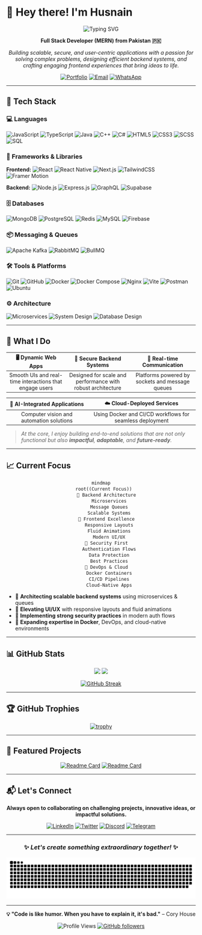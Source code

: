 # 👋 Hey there! I'm Husnain

<div align="center">

![Typing SVG](https://readme-typing-svg.herokuapp.com?font=Fira+Code&size=30&pause=1000&color=6366F1&center=true&vCenter=true&width=600&lines=Full+Stack+Developer;MERN+Stack+Specialist;From+Pakistan+🇵🇰;Building+Scalable+Solutions)

**Full Stack Developer (MERN) from Pakistan 🇵🇰**

*Building scalable, secure, and user-centric applications with a passion for solving complex problems, designing efficient backend systems, and crafting engaging frontend experiences that bring ideas to life.*

[![Portfolio](https://img.shields.io/badge/Portfolio-Coming_Soon-blue?style=for-the-badge&logo=safari&logoColor=white)](https://github.com/husnainiqbal)
[![Email](https://img.shields.io/badge/Email-husnainiqbal577@gmail.com-red?style=for-the-badge&logo=gmail&logoColor=white)](mailto:husnainiqbal577@gmail.com)
[![WhatsApp](https://img.shields.io/badge/WhatsApp-+923424136198-25D366?style=for-the-badge&logo=whatsapp&logoColor=white)](https://wa.me/923424136198)

</div>

---

## 🔧 Tech Stack

### 💻 Languages
![JavaScript](https://img.shields.io/badge/JavaScript-F7DF1E?style=for-the-badge&logo=javascript&logoColor=black)
![TypeScript](https://img.shields.io/badge/TypeScript-007ACC?style=for-the-badge&logo=typescript&logoColor=white)
![Java](https://img.shields.io/badge/Java-ED8B00?style=for-the-badge&logo=openjdk&logoColor=white)
![C++](https://img.shields.io/badge/C++-00599C?style=for-the-badge&logo=c%2B%2B&logoColor=white)
![C#](https://img.shields.io/badge/C%23-239120?style=for-the-badge&logo=c-sharp&logoColor=white)
![HTML5](https://img.shields.io/badge/HTML5-E34F26?style=for-the-badge&logo=html5&logoColor=white)
![CSS3](https://img.shields.io/badge/CSS3-1572B6?style=for-the-badge&logo=css3&logoColor=white)
![SCSS](https://img.shields.io/badge/SCSS-CC6699?style=for-the-badge&logo=sass&logoColor=white)
![SQL](https://img.shields.io/badge/SQL-316192?style=for-the-badge&logo=postgresql&logoColor=white)

### 🧰 Frameworks & Libraries

**Frontend:**
![React](https://img.shields.io/badge/React-20232A?style=for-the-badge&logo=react&logoColor=61DAFB)
![React Native](https://img.shields.io/badge/React_Native-20232A?style=for-the-badge&logo=react&logoColor=61DAFB)
![Next.js](https://img.shields.io/badge/Next.js-000000?style=for-the-badge&logo=next.js&logoColor=white)
![TailwindCSS](https://img.shields.io/badge/Tailwind_CSS-38B2AC?style=for-the-badge&logo=tailwind-css&logoColor=white)
![Framer Motion](https://img.shields.io/badge/Framer_Motion-0055FF?style=for-the-badge&logo=framer&logoColor=white)

**Backend:**
![Node.js](https://img.shields.io/badge/Node.js-43853D?style=for-the-badge&logo=node.js&logoColor=white)
![Express.js](https://img.shields.io/badge/Express.js-404D59?style=for-the-badge&logo=express&logoColor=white)
![GraphQL](https://img.shields.io/badge/GraphQL-E10098?style=for-the-badge&logo=graphql&logoColor=white)
![Supabase](https://img.shields.io/badge/Supabase-3ECF8E?style=for-the-badge&logo=supabase&logoColor=white)

### 🗄️ Databases
![MongoDB](https://img.shields.io/badge/MongoDB-4EA94B?style=for-the-badge&logo=mongodb&logoColor=white)
![PostgreSQL](https://img.shields.io/badge/PostgreSQL-316192?style=for-the-badge&logo=postgresql&logoColor=white)
![Redis](https://img.shields.io/badge/Redis-DC382D?style=for-the-badge&logo=redis&logoColor=white)
![MySQL](https://img.shields.io/badge/MySQL-00000F?style=for-the-badge&logo=mysql&logoColor=white)
![Firebase](https://img.shields.io/badge/Firebase-039BE5?style=for-the-badge&logo=Firebase&logoColor=white)

### 📦 Messaging & Queues
![Apache Kafka](https://img.shields.io/badge/Apache_Kafka-231F20?style=for-the-badge&logo=apache-kafka&logoColor=white)
![RabbitMQ](https://img.shields.io/badge/RabbitMQ-FF6600?style=for-the-badge&logo=rabbitmq&logoColor=white)
![BullMQ](https://img.shields.io/badge/BullMQ-FF4444?style=for-the-badge&logo=bull&logoColor=white)

### 🛠️ Tools & Platforms
![Git](https://img.shields.io/badge/Git-F05032?style=for-the-badge&logo=git&logoColor=white)
![GitHub](https://img.shields.io/badge/GitHub-100000?style=for-the-badge&logo=github&logoColor=white)
![Docker](https://img.shields.io/badge/Docker-2496ED?style=for-the-badge&logo=docker&logoColor=white)
![Docker Compose](https://img.shields.io/badge/Docker_Compose-2496ED?style=for-the-badge&logo=docker&logoColor=white)
![Nginx](https://img.shields.io/badge/Nginx-009639?style=for-the-badge&logo=nginx&logoColor=white)
![Vite](https://img.shields.io/badge/Vite-646CFF?style=for-the-badge&logo=vite&logoColor=white)
![Postman](https://img.shields.io/badge/Postman-FF6C37?style=for-the-badge&logo=postman&logoColor=white)
![Ubuntu](https://img.shields.io/badge/Ubuntu-E95420?style=for-the-badge&logo=ubuntu&logoColor=white)

### ⚙️ Architecture
![Microservices](https://img.shields.io/badge/Microservices-FF6B6B?style=for-the-badge&logo=microservices&logoColor=white)
![System Design](https://img.shields.io/badge/System_Design-4ECDC4?style=for-the-badge&logo=systemdesign&logoColor=white)
![Database Design](https://img.shields.io/badge/Database_Design-45B7D1?style=for-the-badge&logo=database&logoColor=white)

---

## 🚀 What I Do

<div align="center">

| 🖥️ **Dynamic Web Apps** | 🔐 **Secure Backend Systems** | 📡 **Real-time Communication** |
|:---:|:---:|:---:|
| Smooth UIs and real-time interactions that engage users | Designed for scale and performance with robust architecture | Platforms powered by sockets and message queues |

| 🤖 **AI-Integrated Applications** | ☁️ **Cloud-Deployed Services** |
|:---:|:---:|
| Computer vision and automation solutions | Using Docker and CI/CD workflows for seamless deployment |

</div>

> *At the core, I enjoy building end-to-end solutions that are not only functional but also **impactful**, **adaptable**, and **future-ready**.*

---

## 📈 Current Focus

<div align="center">

```mermaid
mindmap
  root((Current Focus))
    🧱 Backend Architecture
      Microservices
      Message Queues
      Scalable Systems
    🎨 Frontend Excellence
      Responsive Layouts
      Fluid Animations
      Modern UI/UX
    🔐 Security First
      Authentication Flows
      Data Protection
      Best Practices
    🐳 DevOps & Cloud
      Docker Containers
      CI/CD Pipelines
      Cloud-Native Apps
```

</div>

- 🧱 **Architecting scalable backend systems** using microservices & queues
- 🎨 **Elevating UI/UX** with responsive layouts and fluid animations
- 🔐 **Implementing strong security practices** in modern auth flows
- 🐳 **Expanding expertise in Docker**, DevOps, and cloud-native environments

---

## 📊 GitHub Stats

<div align="center">

<img height="180em" src="https://github-readme-stats.vercel.app/api?username=husnainiqbal&show_icons=true&theme=tokyonight&include_all_commits=true&count_private=true"/>
<img height="180em" src="https://github-readme-stats.vercel.app/api/top-langs/?username=husnainiqbal&layout=compact&langs_count=7&theme=tokyonight"/>

</div>

<div align="center">

[![GitHub Streak](https://streak-stats.demolab.com/?user=husnainiqbal&theme=tokyonight)](https://git.io/streak-stats)

</div>

---

## 🏆 GitHub Trophies

<div align="center">

[![trophy](https://github-profile-trophy.vercel.app/?username=husnainiqbal&theme=tokyonight&no-frame=false&no-bg=true&margin-w=4)](https://github.com/ryo-ma/github-profile-trophy)

</div>

---

## 🌟 Featured Projects

<div align="center">

[![Readme Card](https://github-readme-stats.vercel.app/api/pin/?username=husnainiqbal&repo=your-awesome-project&theme=tokyonight)](https://github.com/husnainiqbal/your-awesome-project)
[![Readme Card](https://github-readme-stats.vercel.app/api/pin/?username=husnainiqbal&repo=another-cool-project&theme=tokyonight)](https://github.com/husnainiqbal/another-cool-project)

</div>

---

## 📬 Let's Connect

<div align="center">

**Always open to collaborating on challenging projects, innovative ideas, or impactful solutions.**

[![LinkedIn](https://img.shields.io/badge/LinkedIn-0077B5?style=for-the-badge&logo=linkedin&logoColor=white)](https://linkedin.com/in/husnainiqbal)
[![Twitter](https://img.shields.io/badge/Twitter-1DA1F2?style=for-the-badge&logo=twitter&logoColor=white)](https://twitter.com/husnainiqbal)
[![Discord](https://img.shields.io/badge/Discord-7289DA?style=for-the-badge&logo=discord&logoColor=white)](https://discord.com/users/your-discord-id)
[![Telegram](https://img.shields.io/badge/Telegram-2CA5E0?style=for-the-badge&logo=telegram&logoColor=white)](https://t.me/husnainiqbal)

</div>

---

<div align="center">

### ✨ *Let's create something extraordinary together!* ✨

<img src="https://raw.githubusercontent.com/Platane/snk/output/github-contribution-grid-snake.svg" alt="Snake animation" />

---

**💡 "Code is like humor. When you have to explain it, it's bad."** – Cory House

![Profile Views](https://komarev.com/ghpvc/?username=husnainiqbal&color=brightgreen)
[![GitHub followers](https://img.shields.io/github/followers/husnainiqbal?label=Follow&style=social)](https://github.com/husnainiqbal/?tab=follow)

</div>
